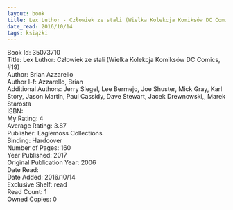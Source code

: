 ```yaml
---
layout: book
title: Lex Luthor - Człowiek ze stali (Wielka Kolekcja Komiksów DC Comics,  no. 19)
date_read: 2016/10/14
tags: książki
---
```


Book Id: 35073710<br />
Title: Lex Luthor: Człowiek ze stali (Wielka Kolekcja Komiksów DC Comics, #19)<br />
Author: Brian Azzarello<br />
Author l-f: Azzarello, Brian<br />
Additional Authors: Jerry Siegel, Lee Bermejo, Joe Shuster, Mick Gray, Karl Story, Jason Martin, Paul Cassidy, Dave    Stewart, Jacek Drewnowski,, Marek Starosta<br />
ISBN: <br />
My Rating: 4<br />
Average Rating: 3.87<br />
Publisher: Eaglemoss Collections<br />
Binding: Hardcover<br />
Number of Pages: 160<br />
Year Published: 2017<br />
Original Publication Year: 2006<br />
Date Read: <br />
Date Added: 2016/10/14<br />
Exclusive Shelf: read<br />
Read Count: 1<br />
Owned Copies: 0<br />


